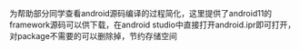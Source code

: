 为帮助部分同学查看android源码编译的过程简化，这里提供了android11的framework源码可以供下载，在android studio中直接打开android.ipr即可打开，对package不需要的可以删除掉，节约存储空间
